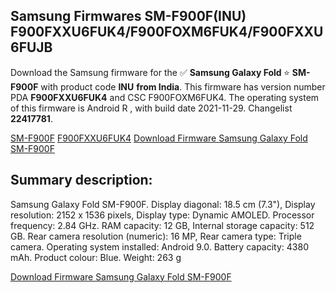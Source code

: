 <h2>Samsung Firmwares SM-F900F(INU) F900FXXU6FUK4/F900FOXM6FUK4/F900FXXU6FUJB</h2>
Download the Samsung firmware for the ✅ <strong>Samsung Galaxy Fold </strong> ⭐ <strong>SM-F900F</strong> with product code <strong>INU</strong> <strong> from India</strong>. This firmware has version number PDA <strong>F900FXXU6FUK4</strong> and CSC F900FOXM6FUK4. The operating system of this firmware is Android R , with build date 2021-11-29. Changelist <strong>22417781</strong>.


[SM-F900F](https://samfirm.shop/samsung/model/SM-F900F)
[F900FXXU6FUK4](https://samfirm.shop/samsung/pda/F900FXXU6FUK4)
[Download Firmware Samsung Galaxy Fold SM-F900F](https://samfirm.shop/samsung/firmware/478498)
<h2>Summary description:</h2>
<p>Samsung Galaxy Fold SM-F900F. Display diagonal: 18.5 cm (7.3"), Display resolution: 2152 x 1536 pixels, Display type: Dynamic AMOLED. Processor frequency: 2.84 GHz. RAM capacity: 12 GB, Internal storage capacity: 512 GB. Rear camera resolution (numeric): 16 MP, Rear camera type: Triple camera. Operating system installed: Android 9.0. Battery capacity: 4380 mAh. Product colour: Blue. Weight: 263 g</p>


[Download Firmware Samsung Galaxy Fold SM-F900F](https://samfirm.shop/samsung/firmware/478498)
